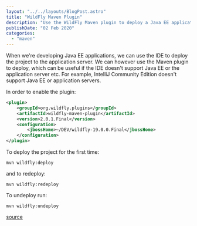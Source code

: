 ```yaml
---
layout: "../../layouts/BlogPost.astro"
title: "WildFly Maven Plugin"
description: "Use the WildFly Maven plugin to deploy a Java EE application to a WildFly server"
publishDate: "02 Feb 2020"
categories: 
  - "maven"
---
```


When we're developing Java EE applications, we can use the IDE to deploy the project to the application server. We can however use the Maven plugin to deploy, which can be useful if the IDE doesn't support Java EE or the application server etc. For example, IntelliJ Community Edition doesn't support Java EE or application servers.

In order to enable the plugin:
```xml
<plugin>
    <groupId>org.wildfly.plugins</groupId>
    <artifactId>wildfly-maven-plugin</artifactId>
    <version>2.0.1.Final</version>
    <configuration>
        <jbossHome>~/DEV/wildfly-19.0.0.Final</jbossHome>
    </configuration>
</plugin>
```

To deploy the project for the first time:

`mvn wildfly:deploy`

and to redeploy:

`mvn wildfly:redeploy`

To undeploy run:

`mvn wildfly:undeploy`

[source](https://github.com/hantsy/jakartaee8-starter/blob/master/docs/03run-wildfly-mvn.md)
